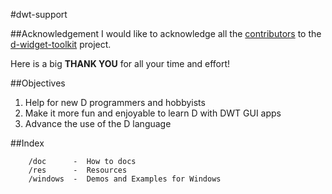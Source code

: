 #dwt-support

##Acknowledgement
I would like to acknowledge all the [contributors](https://http://www.dsource.org/projects/dwt/wiki/Contributors) to the [d-widget-toolkit](https://www.github.com/d-widget-toolkit/dwt) project.

Here is a big **THANK YOU** for all your time and effort!

##Objectives
 1. Help for new D programmers and hobbyists
 2. Make it more fun and enjoyable to learn D with DWT GUI apps
 3. Advance the use of the D language
 
##Index

		/doc      -  How to docs
		/res      -  Resources
		/windows  -  Demos and Examples for Windows
